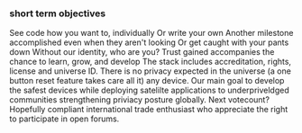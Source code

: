 ### short term objectives
See code how you want to, individually
Or write your own
Another milestone accomplished even when they aren't looking
Or get caught with your pants down
Without our identity, who are you?
Trust gained accompanies the chance to learn, grow, and develop
The stack includes accreditation, rights, license and universe ID. There is no privacy expected in the universe (a one button reset feature takes care all it) any device. Our main goal to develop the safest devices while deploying satelilte applications to underpriveldged communities strengthening priviacy posture globally.
Next votecount? Hopefully compliant international trade enthusiast who appreciate the right to participate in open forums.  
